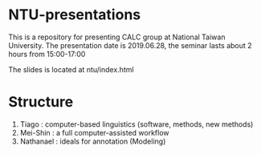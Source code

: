 # NTU-presentations

This is a repository for presenting CALC group at National Taiwan University. The presentation date is 2019.06.28, the seminar lasts about 2 hours from 15:00-17:00

The slides is located at ntu/index.html

# Structure 

1. Tiago : computer-based linguistics (software, methods, new methods)
2. Mei-Shin : a full computer-assisted workflow
3. Nathanael : ideals for annotation (Modeling)








